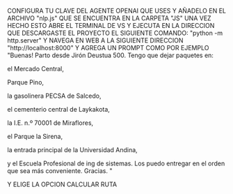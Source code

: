 CONFIGURA TU CLAVE DEL AGENTE OPENAI QUE USES Y AÑADELO EN EL ARCHIVO "nlp.js" QUE SE ENCUENTRA EN LA CARPETA "JS"
UNA VEZ HECHO ESTO ABRE EL TERMINAL DE VS Y EJECUTA EN LA DIRECCION QUE DESCARGASTE EL PROYECTO EL SIGUIENTE COMANDO: "python -m http.server"
Y NAVEGA EN WEB A LA SIGUIENTE DIRECCION "http://localhost:8000"
Y AGREGA UN PROMPT COMO POR EJEMPLO "Buenas!
Parto desde Jirón Deustua 500.
Tengo que dejar paquetes en:

el Mercado Central,

Parque Pino,

la gasolinera PECSA de Salcedo,

el cementerio central de Laykakota,

la I.E. n.º 70001 de Miraflores,

el Parque la Sirena,

la entrada principal de la Universidad Andina,

y el Escuela Profesional de ing de sistemas.
Los puedo entregar en el orden que sea más conveniente. Gracias. " 

Y ELIGE LA OPCION CALCULAR RUTA
